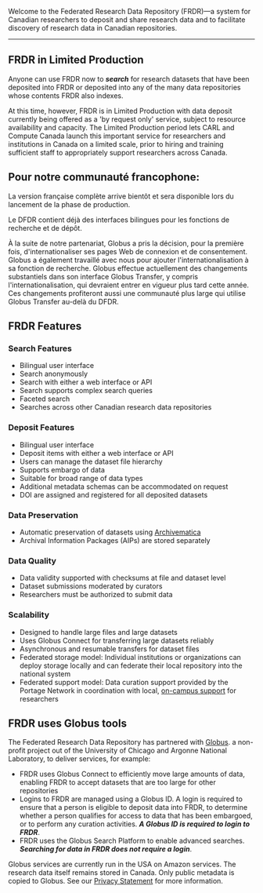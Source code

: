 ﻿Welcome to the Federated Research Data Repository (FRDR)—a system for Canadian researchers to deposit and share research data and to facilitate discovery of research data in Canadian repositories.

<hr/>
<div class="demo-text" style="display:none">

**Demo Version of FRDR**

This [Demo Version of FRDR](https://demo.frdr-dfdr.ca/) is for testing or demonstration purpose only. It supports demonstrations of depositing, searching, and preservation. However, it does not retain data for any length of time.

As much as possible, this Demo Version tracks the current features and capabilities of the Production Version, so it can be a valuable tool for explaining or getting familiar with FRDR.

The demonstration version has the word Demo in the top banner.

If you do NOT want the demonstration version, click to access the [Production Version of FRDR](https://www.frdr-dfdr.ca/). However, because the Production Version creates permanent and registered DOIs and preservation copies, it should only be used for actual data deposits--not for demonstrations or testing.

Note that data deposited to the Demo Version of FRDR will still be discoverable and downloadable by other people also using the Demo Version of FRDR. Deposits to Demo are indexed separately from Production. This is necessary to be able to demonstrate functionality. Therefore, **any data submitted to the Demo Version should be safely sharable and not sensitive.**

**Deposits to the Demo Version of FRDR will be erased periodically and without notice.**

</div>

## FRDR in Limited Production
Anyone can use FRDR now to **_search_** for research datasets that have been deposited into FRDR or deposited into any of the many data repositories whose contents FRDR also indexes.

At this time, however, FRDR is in Limited Production with data deposit currently being offered as a 'by request only' service, subject to resource availability and capacity. The Limited Production period lets CARL and Compute Canada launch this important service for researchers and institutions in Canada on a limited scale, prior to hiring and training sufficient staff to appropriately support researchers across Canada.


## Pour notre communauté francophone:

La version française complète arrive bientôt et sera disponible lors du lancement de la phase de production.

Le DFDR contient déjà des interfaces bilingues pour les fonctions de recherche et de dépôt.

À la suite de notre partenariat, Globus a pris la décision, pour la première fois, d'internationaliser ses pages Web de connexion et de consentement.
Globus a également travaillé avec nous pour ajouter l'internationalisation à sa fonction de recherche.
Globus effectue actuellement des changements substantiels dans son interface Globus Transfer, y compris l'internationalisation, qui devraient entrer en vigueur plus tard cette année. Ces changements profiteront aussi une communauté plus large qui utilise Globus Transfer au-delà du DFDR.

## FRDR Features


### Search Features
* Bilingual user interface
* Search anonymously
* Search with either a web interface or API
* Search supports complex search queries
* Faceted search
* Searches across other Canadian research data repositories

### Deposit Features
* Bilingual user interface
* Deposit items with either a web interface or API
* Users can manage the dataset file hierarchy
* Supports embargo of data
* Suitable for broad range of data types
* Additional metadata schemas can be accommodated on request
* DOI are assigned and registered for all deposited datasets

### Data Preservation
* Automatic preservation of datasets using [Archivematica](https://www.archivematica.org/en/)
* Archival Information Packages (AIPs) are stored separately

### Data Quality
* Data validity supported with checksums at file and dataset level
* Dataset submissions moderated by curators
* Researchers must be authorized to submit data

### Scalability
* Designed to handle large files and large datasets
* Uses Globus Connect for transferring large datasets reliably
* Asynchronous and resumable transfers for dataset files
* Federated storage model: Individual institutions or organizations can deploy storage locally and can federate their local repository into the national system
* Federated support model: Data curation support provided by the Portage Network in coordination with local, [on-campus support](https://portagenetwork.ca/planning-managing-data/contacts-at-your-organization/) for researchers



## FRDR uses Globus tools
The Federated Research Data Repository has partnered with [Globus](https://www.globus.org/). a non-profit project out of the University of Chicago and Argonne National Laboratory, to deliver services, for example:

* FRDR uses Globus Connect to efficiently move large amounts of data, enabling FRDR to accept datasets that are too large for other repositories
* Logins to FRDR are managed using a Globus ID. A login is required to ensure that a person is eligible to deposit data into FRDR, to determine whether a person qualifies for access to data that has been embargoed, or to perform any curation activities.  **_A Globus ID is required to login to FRDR_**.
*  FRDR uses the Globus Search Platform to enable advanced searches. **_Searching for data in FRDR does not require a login_**.

Globus services are currently run in the USA on Amazon services. The research data itself remains stored in Canada. Only public metadata is copied to Globus. See our [Privacy Statement](privacy_policy.md) for more information.
